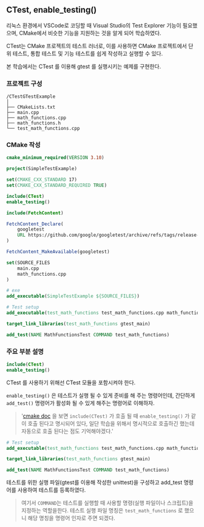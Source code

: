 ## CTest, enable_testing()

리눅스 환경에서 VSCode로 코딩할 때 Visual Studio의 Test Explorer 기능이 필요했으며, CMake에서 비슷한 기능을 지원하는 것을 알게 되어 학습하였다.

CTest는 CMake 프로젝트의 테스트 러너로, 이를 사용하면 CMake 프로젝트에서 단위 테스트, 통합 테스트 및 기능 테스트를 쉽게 작성하고 실행할 수 있다.

본 학습에서는 CTest 를 이용해 gtest 를 실행시키는 예제를 구현한다.

### 프로젝트 구성
```
/CTestGTestExample
│
├── CMakeLists.txt
├── main.cpp
├── math_functions.cpp
├── math_functions.h
└── test_math_functions.cpp
```

### CMake 작성
```cmake
cmake_minimum_required(VERSION 3.10)

project(SimpleTestExample)

set(CMAKE_CXX_STANDARD 17)
set(CMAKE_CXX_STANDARD_REQUIRED TRUE)

include(CTest)
enable_testing()

include(FetchContent)

FetchContent_Declare(
    googletest
    URL https://github.com/google/googletest/archive/refs/tags/release-1.12.1.zip
)

FetchContent_MakeAvailable(googletest)

set(SOURCE_FILES 
    main.cpp
    math_functions.cpp
)

# exe
add_executable(SimpleTestExample ${SOURCE_FILES})

# Test setup
add_executable(test_math_functions test_math_functions.cpp math_functions.cpp)

target_link_libraries(test_math_functions gtest_main)

add_test(NAME MathFunctionsTest COMMAND test_math_functions)
```

### 주요 부분 설명
```cmake
include(CTest)
enable_testing()
```
CTest 를 사용하기 위해선 CTest 모듈을 포함시켜야 한다.

`enable_testing()` 은 테스트가 실행 될 수 있게 준비를 해 주는 명령어인데, 간단하게 `add_test()` 명령어가 활성화 될 수 있게 해주는 명령어로 이해하자.

> '[cmake doc](https://cmake.org/cmake/help/latest/command/enable_testing.html) 을 보면 `include(CTest)` 가 호출 될 때 `enable_testing()` 가 같이 호출 된다고 명시되어 있다, 일단 학습을 위해서 명시적으로 호출하긴 했는데 자동으로 호출 된다는 점도 기억해야겠다.'

```cmake
# Test setup
add_executable(test_math_functions test_math_functions.cpp math_functions.cpp)

target_link_libraries(test_math_functions gtest_main)

add_test(NAME MathFunctionsTest COMMAND test_math_functions)
```
테스트를 위한 실행 파일(gtest를 이용해 작성한 unittest)을 구성하고 add_test 명령어를 사용하여 테스트를 등록하였다.

> 여기서 `COMMAND`는 테스트를 실행할 때 사용할 명령(실행 파일이나 스크립트)을 지정하는 역할을한다. 테스트 실행 파일 명칭은 `test_math_functions` 로 했으니 해당 명칭을 명령어 인자로 주면 되겠다.